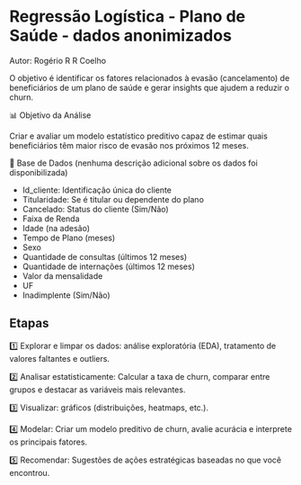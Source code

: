 # Regressão Logística - Plano de Saúde - dados anonimizados
  Autor: Rogério R R Coelho

O objetivo é identificar os fatores relacionados à evasão (cancelamento) de beneficiários de um plano de saúde e gerar insights que ajudem a reduzir o churn.

📊 Objetivo da Análise

Criar e avaliar um modelo estatístico preditivo capaz de estimar quais beneficiários têm maior risco de evasão nos próximos 12 meses.

📂 Base de Dados (nenhuma descrição adicional sobre os dados foi disponibilizada)

* Id_cliente: Identificação única do cliente
* Titularidade: Se é titular ou dependente do plano
* Cancelado: Status do cliente (Sim/Não)
* Faixa de Renda
* Idade (na adesão)
* Tempo de Plano (meses)
* Sexo
* Quantidade de consultas (últimos 12 meses)
* Quantidade de internações (últimos 12 meses)
* Valor da mensalidade
* UF
* Inadimplente (Sim/Não)

## Etapas
1️⃣ Explorar e limpar os dados: análise exploratória (EDA), tratamento de  valores faltantes e outliers.

2️⃣ Analisar estatisticamente: Calcular a taxa de churn, comparar entre grupos e destacar as variáveis mais relevantes.

3️⃣ Visualizar: gráficos (distribuições, heatmaps, etc.).

4️⃣ Modelar: Criar um modelo preditivo de churn, avalie acurácia e interprete os principais fatores.

5️⃣ Recomendar: Sugestões de ações estratégicas baseadas no que você encontrou.
